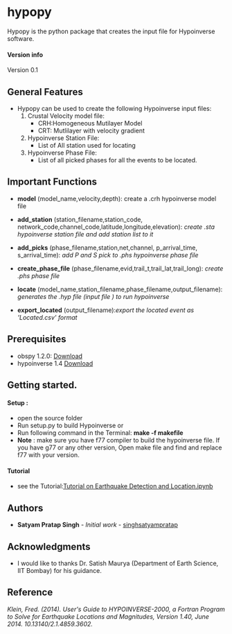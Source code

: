 # hypopy
Hypopy is the python package that creates the input file for Hypoinverse software.

#### Version info
Version 0.1

## General Features  
* Hypopy can be used to create the following Hypoinverse input files:
    1. Crustal Velocity model file: 
        - CRH:Homogeneous Mutilayer Model
        -  CRT: Mutlilayer with velocity gradient
    2. Hypoinverse Station File:
        - List of All station used for locating
    3. Hypoinverse Phase File:
        - List of all picked phases for all the events to be located.
 
 ## Important Functions
 
   * **model** (model_name,velocity,depth): create a .crh hypoinverse model file
    
   * **add_station** (station_filename,station_code, network_code,channel_code,latitude,longitude,elevation): *create .sta hypoinverse station file and add station list to it*  
    
   * **add_picks** (phase_filename,station,net,channel, p_arrival_time, s_arrival_time): *add P and S pick to .phs hypoinverse phase file*

   * **create_phase_file** (phase_filename,evid,trail_t,trail_lat,trail_long): *create .phs phase file*    
    
        
   * **locate** (model_name,station_filename,phase_filename,output_filename): *generates the .hyp file (input file ) to run hypoinverse*
    
    
   * **export_located** (output_filename):*export the located event as 'Located.csv' format* 

 
 ## Prerequisites
 
 * obspy 1.2.0: [Download](https://github.com/obspy/obspy)
 * hypoinverse 1.4 [Download](https://www.usgs.gov/software/hypoinverse-earthquake-location)

## Getting started.

#### **Setup** : 

* open the source folder
* Run setup.py to build Hypoinverse or
* Run following command in the Terminal: **make -f makefile**
* **Note** : make sure you have f77 compiler to build the hypoinverse file. If you have g77 or any other version, Open make file and find and replace f77 with your version.

#### Tutorial 

* see the Tutorial:[Tutorial on Earthquake Detection and Location.ipynb](https://github.com/singhsatyampratap/hypopy/blob/main/source/Tutorial%20on%20Earthquake%20Detection%20and%20Location.ipynb)




## Authors

* **Satyam Pratap Singh** - *Initial work* - [singhsatyampratap](https://github.com/singhsatyampratap)



## Acknowledgments

* I would like to thanks Dr. Satish Maurya (Department of Earth Science, IIT Bombay)  for his guidance. 


## Reference
*Klein, Fred. (2014). User's Guide to HYPOINVERSE-2000, a Fortran Program to Solve for Earthquake Locations and Magnitudes, Version 1.40, June 2014. 10.13140/2.1.4859.3602.* 
